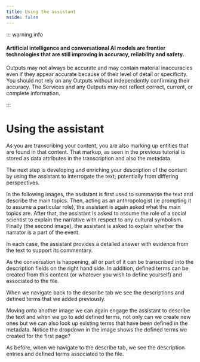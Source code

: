 ```yaml
---
title: Using the assistant
aside: false
---
```


::: warning info

#### Artificial intelligence and conversational AI models are frontier technologies that are still improving in accuracy, reliability and safety.

Outputs may not always be accurate and may contain material inaccuracies even if they appear
accurate because of their level of detail or specificity. You should not rely on any Outputs without
independently confirming their accuracy. The Services and any Outputs may not reflect correct,
current, or complete information.

:::

# Using the assistant

As you are transcribing your content, you are also marking up entities that are found in that
content. That markup, as seen in the previous tutorial is stored as data attributes in the
transcription and also the metadata.

The next step is developing and enriching your description of the content by using the assistant to
interrogate the text; potentially from differing perspectives.

In the following images, the assistant is first used to summarise the text and describe the main
topics. Then, acting as an anthropologist (ie prompting it to assume a particular role), the
assistant is again asked what the main topics are. After that, the assistant is asked to assume the
role of a social scientist to explain the narrative with respect to any cultural symbolism. Finally
(the second image), the assistant is asked to explain whether the narrator is a part of the event.

<ImageComponent src="/images/tutorial-transcribing-content-assistant/assistant1.png"></ImageComponent>
<ImageComponent src="/images/tutorial-transcribing-content-assistant/assistant2.png"></ImageComponent>

In each case, the assistant provides a detailed answer with evidence from the text to support its
commentary.

As the conversation is happening, all or part of it can be transcribed into the description fields
on the right hand side. In addition, defined terms can be created from this content (or whatever you
wish to define yourself) and associated to the file.

When we navigate back to the describe tab we see the descriptions and defined terms that we added
previously.

<ImageComponent src="/images/tutorial-transcribing-content-assistant/assistant3.png"></ImageComponent>

Moving onto another image we can again engage the assistant to describe the text and when we go to
add defined terms, not only can we create new ones but we can also look up existing terms that have
been defined in the metadata. Notice the dropdown in the image shows the defined terms we created
for the first page?

<ImageComponent src="/images/tutorial-transcribing-content-assistant/assistant4.png"></ImageComponent>

As before, when we navigate to the describe tab, we see the description entries and defined terms
associated to the file.

<ImageComponent src="/images/tutorial-transcribing-content-assistant/assistant5.png"></ImageComponent>
